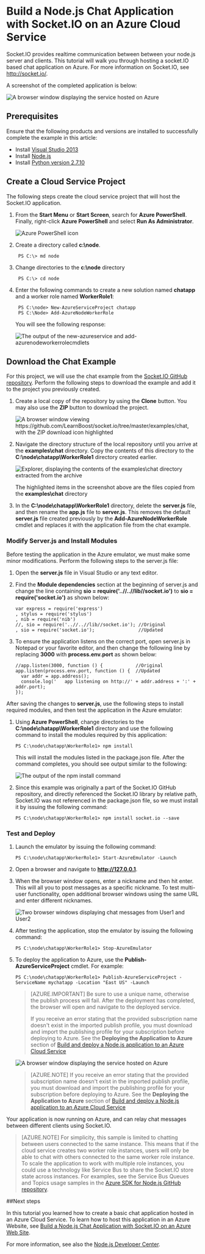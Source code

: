 <properties 
	pageTitle="Node.js application using Socket.io | Microsoft Azure" 
	description="Learn how to use socket.io in a node.js application hosted on Azure." 
	services="cloud-services" 
	documentationCenter="nodejs" 
	authors="rmcmurray" 
	manager="wpickett" 
	editor=""/>

<tags 
	ms.service="cloud-services" 
	ms.workload="tbd" 
	ms.tgt_pltfrm="na" 
	ms.devlang="nodejs" 
	ms.topic="article" 
	ms.date="01/09/2016" 
	ms.author="robmcm"/>

# Build a Node.js Chat Application with Socket.IO on an Azure Cloud Service

Socket.IO provides realtime communication between between your node.js
server and clients. This tutorial will walk you through hosting a
socket.IO based chat application on Azure. For more information
on Socket.IO, see <http://socket.io/>.

A screenshot of the completed application is below:

![A browser window displaying the service hosted on Azure][completed-app]  

## Prerequisites

Ensure that the following products and versions are installed to successfully complete the example in this article:

* Install [Visual Studio 2013](https://www.visualstudio.com/en-us/downloads/download-visual-studio-vs.aspx)
* Install [Node.js](https://nodejs.org/download/)
* Install [Python version 2.7.10](https://www.python.org/)

## Create a Cloud Service Project

The following steps create the cloud service project that will host the Socket.IO application.

1. From the **Start Menu** or **Start Screen**, search for **Azure PowerShell**. Finally, right-click **Azure PowerShell** and select **Run As Administrator**.

	![Azure PowerShell icon][powershell-menu]

2. Create a directory called **c:\\node**. 
 
		PS C:\> md node

3. Change directories to the **c:\\node** directory
 
		PS C:\> cd node

4. Enter the following commands to create a new solution named **chatapp** and a worker role named **WorkerRole1**:

		PS C:\node> New-AzureServiceProject chatapp
		PS C:\Node> Add-AzureNodeWorkerRole

	You will see the following response:

	![The output of the new-azureservice and add-azurenodeworkerrolecmdlets](./media/cloud-services-nodejs-chat-app-socketio/socketio-1.png)

## Download the Chat Example

For this project, we will use the chat example from the [Socket.IO
GitHub repository]. Perform the following steps to download the example
and add it to the project you previously created.

1.  Create a local copy of the repository by using the **Clone** button. You may also use the **ZIP** button to download the project.

    ![A browser window viewing https://github.com/LearnBoost/socket.io/tree/master/examples/chat, with the ZIP download icon highlighted][chat-example-view]

3.  Navigate the directory structure of the local repository until you arrive at the **examples\\chat**
    directory. Copy the contents of this directory to the
    **C:\\node\\chatapp\\WorkerRole1** directory created earlier.

    ![Explorer, displaying the contents of the examples\\chat directory extracted from the archive][chat-contents]

    The highlighted items in the screenshot above are the files copied from the **examples\\chat** directory

4.  In the **C:\\node\\chatapp\\WorkerRole1** directory, delete the **server.js** file, and then rename the **app.js** file to **server.js**. This removes the default **server.js** file created previously by the **Add-AzureNodeWorkerRole** cmdlet and replaces it with the application file from the chat example.

### Modify Server.js and Install Modules

Before testing the application in the Azure emulator, we must
make some minor modifications. Perform the following steps to the
server.js file:

1.  Open the **server.js** file in Visual Studio or any text editor.

2.  Find the **Module dependencies** section at the beginning of server.js and change the line containing **sio = require('..//..//lib//socket.io')** to **sio = require('socket.io')** as shown below:

		var express = require('express')
  		, stylus = require('stylus')
  		, nib = require('nib')
		//, sio = require('..//..//lib//socket.io'); //Original
  		, sio = require('socket.io');                //Updated

3.  To ensure the application listens on the correct port, open
    server.js in Notepad or your favorite editor, and then change the
    following line by replacing **3000** with **process.env.port** as shown below:

        //app.listen(3000, function () {            //Original
		app.listen(process.env.port, function () {  //Updated
		  var addr = app.address();
		  console.log('   app listening on http://' + addr.address + ':' + addr.port);
		});

After saving the changes to **server.js**, use the following steps to
install required modules, and then test the application in the
Azure emulator:

1.  Using **Azure PowerShell**, change directories to the **C:\\node\\chatapp\\WorkerRole1** directory and use the following command to install the modules required by this application:

        PS C:\node\chatapp\WorkerRole1> npm install

    This will install the modules listed in the package.json file. After
    the command completes, you should see output similar to the
    following:

    ![The output of the npm install command][The-output-of-the-npm-install-command]

4.  Since this example was originally a part of the Socket.IO GitHub
    repository, and directly referenced the Socket.IO library by
    relative path, Socket.IO was not referenced in the package.json
    file, so we must install it by issuing the following command:

        PS C:\node\chatapp\WorkerRole1> npm install socket.io --save

### Test and Deploy

1.  Launch the emulator by issuing the following command:

        PS C:\node\chatapp\WorkerRole1> Start-AzureEmulator -Launch

2.  Open a browser and navigate to **http://127.0.0.1**.

3.  When the browser window opens, enter a nickname and then hit enter.
    This will all you to post messages as a specific nickname. To test
    multi-user functionality, open additional browser windows using the
    same URL and enter different nicknames.

    ![Two browser windows displaying chat messages from User1 and User2](./media/cloud-services-nodejs-chat-app-socketio/socketio-8.png)

3.  After testing the application, stop the emulator by issuing the
    following command:

        PS C:\node\chatapp\WorkerRole1> Stop-AzureEmulator

4.  To deploy the application to Azure, use the
    **Publish-AzureServiceProject** cmdlet. For example:

        PS C:\node\chatapp\WorkerRole1> Publish-AzureServiceProject -ServiceName mychatapp -Location "East US" -Launch

	> [AZURE.IMPORTANT] Be sure to use a unique name, otherwise the publish process will fail. After the deployment has completed, the browser will open and navigate to the deployed service.
	> 
	> If you receive an error stating that the provided subscription name doesn't exist in the imported publish profile, you must download and import the publishing profile for your subscription before deploying to Azure. See the **Deploying the Application to Azure** section of [Build and deploy a Node.js application to an Azure Cloud Service](https://azure.microsoft.com/develop/nodejs/tutorials/getting-started/)

    ![A browser window displaying the service hosted on Azure][completed-app]

	> [AZURE.NOTE] If you receive an error stating that the provided subscription name doesn't exist in the imported publish profile, you must download and import the publishing profile for your subscription before deploying to Azure. See the **Deploying the Application to Azure** section of [Build and deploy a Node.js application to an Azure Cloud Service](https://azure.microsoft.com/develop/nodejs/tutorials/getting-started/)

Your application is now running on Azure, and can relay chat
messages between different clients using Socket.IO.

> [AZURE.NOTE] For simplicity, this sample is limited to chatting between users connected to the same instance. This means that if the cloud service creates two worker role instances, users will only be able to chat with others connected to the same worker role instance. To scale the application to work with multiple role instances, you could use a technology like Service Bus to share the Socket.IO store state across instances. For examples, see the Service Bus Queues and Topics usage samples in the [Azure SDK for Node.js GitHub repository](https://github.com/WindowsAzure/azure-sdk-for-node).

##Next steps

In this tutorial you learned how to create a basic chat application hosted in an Azure Cloud Service. To learn how to host this application in an Azure Website, see [Build a Node.js Chat Application with Socket.IO on an Azure Web Site][chatwebsite].

For more information, see also the [Node.js Developer Center](/develop/nodejs/).

  [chatwebsite]: /develop/nodejs/tutorials/website-using-socketio/

  [Azure SLA]: http://www.windowsazure.com/support/sla/
  [Azure SDK for Node.js GitHub repository]: https://github.com/WindowsAzure/azure-sdk-for-node
  [completed-app]: ./media/cloud-services-nodejs-chat-app-socketio/socketio-10.png
  [Azure SDK for Node.js]: https://www.windowsazure.com/develop/nodejs/
  [Node.js Web Application]: https://www.windowsazure.com/develop/nodejs/tutorials/getting-started/
  [Socket.IO GitHub repository]: https://github.com/LearnBoost/socket.io/tree/0.9.14
  [Azure Considerations]: #windowsazureconsiderations
  [Hosting the Chat Example in a Worker Role]: #hostingthechatexampleinawebrole
  [Summary and Next Steps]: #summary
  [powershell-menu]: ./media/cloud-services-nodejs-chat-app-socketio/azure-powershell-start.png

  [chat example]: https://github.com/LearnBoost/socket.io/tree/master/examples/chat
  [chat-example-view]: ./media/cloud-services-nodejs-chat-app-socketio/socketio-22.png
  
  
  [chat-contents]: ./media/cloud-services-nodejs-chat-app-socketio/socketio-5.png
  [The-output-of-the-npm-install-command]: ./media/cloud-services-nodejs-chat-app-socketio/socketio-7.png
  [The output of the Publish-AzureService command]: ./media/cloud-services-nodejs-chat-app-socketio/socketio-9.png
  
 
